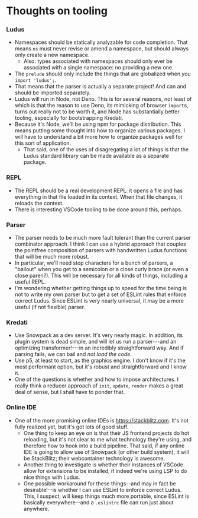 # Thoughts on tooling

### Ludus
* Namespaces should be statically analyzable for code completion. That means `ns` must never revise or amend a namespace, but should always only create a new namespace.
  - Also: types associated with namespaces should only ever be associated with a single namespace: no providing a new one.
* The `prelude` should only include the things that are globalized when you `import 'ludus';`.
* That means that the parser is actually a separate project! And can and should be imported separately.
* Ludus will run in Node, not Deno. This is for several reasons, not least of which is that the reason to use Deno, its mimicking of browser `import`s, turns out really not to be worth it, and Node has substantially better tooling, especially for bootstrapping Kredati.
* Because it's Node, we'll be using npm for package distribution. This means putting some thought into how to organize various packages. I will have to understand a bit more how to organize packages well for this sort of application.
  - That said, one of the uses of disagregating a lot of things is that the Ludus standard library can be made available as a separate package.

### REPL
* The REPL should be a real development REPL: it opens a file and has everything in that file loaded in its context. When that file changes, it reloads the context.
* There is interesting VSCode tooling to be done around this, perhaps.

### Parser
* The parser needs to be much more fault tolerant than the current parser combinator approach. I think I can use a hybrid approach that couples the pointfree composition of parsers with handwritten Ludus functions that will be much more robust.
* In particular, we'll need stop characters for a bunch of parsers, a "bailout" when you get to a semicolon or a close curly brace (or even a close paren?). This will be necessary for all kinds of things, including a useful REPL.
* I'm wondering whether getting things up to speed for the time being is not to write my own parser but to get a set of ESLint rules that enforce correct Ludus. Since ESLint is very nearly universal, it may be a more useful (if not flexible) parser.

### Kredati
* Use Snowpack as a dev server. It's very nearly magic. In addition, its plugin system is dead simple, and will let us run a parser---and an optimizing transformer!---in an incredibly straightforward way. And if parsing fails, we can bail and *not load the code*.
* Use p5, at least to start, as the graphics engine. I don't know if it's the most performant option, but it's robust and straightforward and I know it.
* One of the questions is whether and how to impose architectures. I really think a reducer approach of `init`, `update`, `render` makes a great deal of sense, but I shall have to ponder that.

### Online IDE
* One of the more promising online IDEs is https://stackblitz.com. It's not fully realized yet, but it's got lots of good stuff. 
  - One thing to keep an eye on is that their JS frontend projects do hot reloading, but it's not clear to me what technology they're using, and therefore how to hook into a build pipeline. That said, if any online IDE is going to allow use of Snowpack (or other build system), it will be StackBlitz; their webcontainer technology is awesome.
  - Another thing to investigate is whether their instances of VSCode allow for extensions to be installed, if indeed we're using LSP to do nice things with Ludus.
  - One possible workaround for these things--and may in fact be desirable!--is whether I can use ESLint to enforce correct Ludus. This, I suspect, will keep things much more portable, since ESLint is basically everywhere--and a `.eslintrc` file can run just about anywhere.